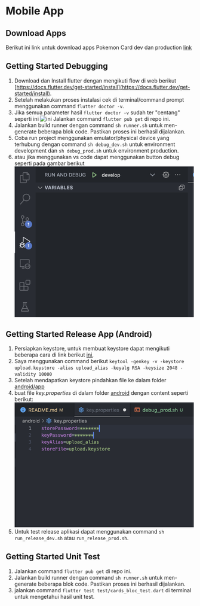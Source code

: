 # Mobile App

## Download Apps
Berikut ini link untuk download apps Pokemon Card dev dan production [link](https://drive.google.com/drive/folders/1YV7DZqnIAosjL_9dlBvnIKadm6YlS-Xf?usp=sharing)

## Getting Started Debugging
1. Download dan Install flutter dengan mengikuti flow di web berikut [https://docs.flutter.dev/get-started/install](https://docs.flutter.dev/get-started/install).
2. Setelah melakukan proses instalasi cek di terminal/command prompt menggunakan command `flutter doctor -v`. 
3. Jika semua parameter hasil `flutter doctor -v` sudah ter "centang" seperti ini ![ini](https://user-images.githubusercontent.com/5479/32118458-a62b414c-bb06-11e7-9b1c-66a389ef4910.png) Jalankan command `flutter pub get` di repo ini.
4. Jalankan build runner dengan command `sh runner.sh` untuk men-generate beberapa blok code. Pastikan proses ini berhasil dijalankan.
5. Coba run project menggunakan emulator/physical device yang terhubung dengan command `sh debug_dev.sh` untuk environment development dan `sh debug_prod.sh` untuk environment production.
6. atau jika menggunakan vs code dapat menggunakan button debug seperti pada gambar berikut ![ini](assets/images/example_debug.png)

## Getting Started Release App (Android)
1. Persiapkan keystore, untuk membuat keystore dapat mengikuti beberapa cara di link berikut [ini](https://stackoverflow.com/questions/3997748/how-can-i-create-a-keystore),
2. Saya menggunakan command berikut `keytool -genkey -v -keystore upload.keystore -alias upload_alias -keyalg RSA -keysize 2048 -validity 10000`
3. Setelah mendapatkan keystore pindahkan file ke dalam folder [android/app](android/app/upload.keystore)
4. buat file *key.properties* di dalam folder [android]() dengan content seperti berikut: ![ini](assets/images/example_key.png)
5. Untuk test release aplikasi dapat menggunakan command `sh run_release_dev.sh` atau `run_release_prod.sh`.

## Getting Started Unit Test

1. Jalankan command `flutter pub get` di repo ini.
2. Jalankan build runner dengan command `sh runner.sh` untuk men-generate beberapa blok code. Pastikan proses ini berhasil dijalankan.
3. jalankan command `flutter test test/cards_bloc_test.dart` di terminal untuk mengetahui hasil unit test.